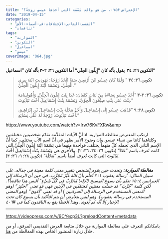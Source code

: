 ```yaml
---
title: "الإعتراض #٠٦٤، من هو والد بَسْمَة التي أخذها عيسو زوجةً؟"
date: "2019-04-15"
categories: 
  - "القسم-الثاني-الإختلافات-في-أسماء-الأش"
  - "تناقضات"
tags: 
  - "المواربة"
  - "التكوين"
  - "اسماعيل"
  - "عيسو"
coverImage: "064.jpg"
---
```


**التكوين ٢٦: ٣٤  يقول بأنَّه كان ”إِيلُون الحِثّي“ أما التكوين ٣٦: ٢-٣ بأنَّه كان ”اسماعيل“**

> **تكوين ٢٦: ٣٤** ” وَلَمَّا كَانَ عِيسُو ابْنَ أَرْبَعِينَ سَنَةً اتَّخَذَ زَوْجَةً: يَهُودِيتَ ابْنَةَ بِيرِي الْحِثِّيِّ، وَبَسْمَةَ ابْنَةَ إِيلُونَ الْحِثِّيِّ.“
> 
> **تكوين ٣٦: ٢-٣** ”أَخَذَ عِيسُو نِسَاءَهُ مِنْ بَنَاتِ كَنْعَانَ: عَدَا بِنْتَ إِيلُونَ الْحِثِّيِّ، وَأُهُولِيبَامَةَ بِنْتَ عَنَى بِنْتِ صِبْعُونَ الْحِوِّيِّ، وَبَسْمَةَ بِنْتَ إِسْمَاعِيلَ أُخْتَ نَبَايُوتَ.“
> 
> **تكوين ٢٨: ٩** ”فَذَهَبَ عِيسُو إِلَى إِسْمَاعِيلَ وَأَخَذَ مَحْلَةَ بِنْتَ إِسْمَاعِيلَ بْنِ إِبْرَاهِيمَ، أُخْتَ نَبَايُوتَ، زَوْجَةً لَهُ عَلَى نِسَائِهِ.“

https://www.youtube.com/watch?v=Irw76KvFXRw&amp

ارتكب المعترض مغالطة المواربة. اذ أنَّ الآيات المقدَّمة تقدّم شخصيتين مختلفتين وكلتاهما كانتا من نساء عيسو. وإن وضوح الأمر يظهر في أنَّ اسم الأب محتلف، كما أنَّ الإسم الثاني الذي تحمله كلّ منهما يختلف. فواحدة منهما هي بَسْمَةَ ابْنَةَ إِيلُونَ الْحِثِّيِّ التي كانت تُعرف باسم ”عَدَا“ (تكوين ٢٦: ٣٤، ٣٦: ٢). والأُخرى هي وَبَسْمَةَ بِنْتَ إِسْمَاعِيلَ أُخْتَ نَبَايُوتَ التي كانت تُعرف أيضاً باسم ”مَحْلَةَ“ (تكوين ٢٨: ٩، ٣٦: ٣).

* * *

_**مغالطة المواربة:** وتحدث حين يقوم الشخص بتغيير معنى كلمة معينة في جداله. على سبيل المثال: ”رسالة يعقوب ١: ٣ تُعلِّم بأنّ اللهَ غَيْرُ مُجَرَّبٍ، في حين أن الرسالة إلى العبرانيين ٤: ١٥ تعلم بأن يسوع المسيح (الإله) مُجَرَّبٌ فِي كُلِّ شَيْءٍ“ أليس هذا تناقضاً؟. لكن كلمة ”جُرِّبَ“ قد حملت معنيَين مُختلفَين في الآيتين فهي قد تعني ”اختُبِرَ“ (وهو المعنى المستخدم في الرسالة إلى العبرانيين ) أو قد تعني ”أُغويَ“ (وهو المعنى المستخدم في رسالة يعقوب). وهو ليس بتعارض أن يتم التأكيد بأن يسوع كان تحت الإخبار إلا أنَّه لم يُغوى. وهذا الخطأ يقع به الناقدون كما في #٤٠٦._

* * *

https://videopress.com/v/9CYecp3L?preloadContent=metadata

بامكانكم التعرف على مغالطة المواربة من خلال متابعة العرض التقديمي المرفق، أو من خلال زيارة المنشور الخاص بهذه المغالطة من [هنا](https://reasonofhope.com/2019/05/30/equivocation/).
